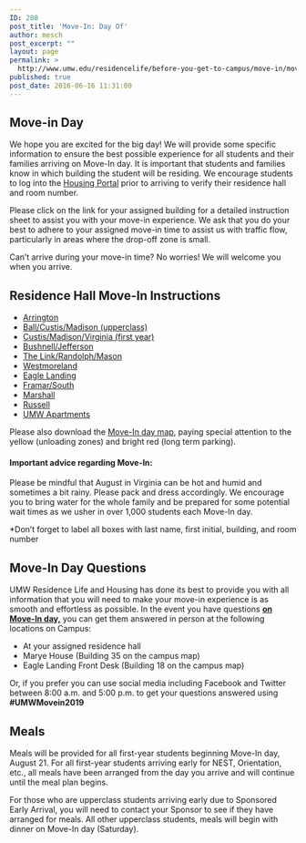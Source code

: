 ```yaml
---
ID: 280
post_title: 'Move-In: Day Of'
author: mesch
post_excerpt: ""
layout: page
permalink: >
  http://www.umw.edu/residencelife/before-you-get-to-campus/move-in/move-in-day-of/
published: true
post_date: 2016-06-16 11:31:00
---
```

<h2>Move-in Day</h2>
We hope you are excited for the big day! We will provide some specific information to ensure the best possible experience for all students and their families arriving on Move-In day. It is important that students and families know in which building the student will be residing. We encourage students to log into the <a href="https://umw.starrezhousing.com/starrezportal">Housing Portal</a> prior to arriving to verify their residence hall and room number.

Please click on the link for your assigned building for a detailed instruction sheet to assist you with your move-in experience. We ask that you do your best to adhere to your assigned move-in time to assist us with traffic flow, particularly in areas where the drop-off zone is small.

Can’t arrive during your move-in time? No worries! We will welcome you when you arrive.
<h2><strong>Residence Hall Move-In Instructions</strong></h2>
<ul>
 	<li><a href="http://www.umw.edu/residencelife/wp-content/uploads/sites/30/2019/06/Arri-webpage.pdf" target="_blank" rel="noopener noreferrer">Arrington</a></li>
 	<li><a href="http://www.umw.edu/residencelife/wp-content/uploads/sites/30/2019/06/BallCustMadi-upperclass-webpage.pdf" target="_blank" rel="noopener noreferrer">Ball/Custis/Madison (upperclass)</a></li>
 	<li><a href="http://www.umw.edu/residencelife/wp-content/uploads/sites/30/2019/06/CustMadiVirg-first-year-webpage.pdf" target="_blank" rel="noopener noreferrer">Custis/Madison/Virginia (first year)</a></li>
 	<li><a href="http://www.umw.edu/residencelife/wp-content/uploads/sites/30/2019/06/BushJeff-webpage.pdf" target="_blank" rel="noopener noreferrer">Bushnell/Jefferson</a></li>
 	<li><a href="http://www.umw.edu/residencelife/wp-content/uploads/sites/30/2019/06/LinkRandMaso-webpage.pdf" target="_blank" rel="noopener noreferrer">The Link/Randolph/Mason</a></li>
 	<li><a href="http://www.umw.edu/residencelife/wp-content/uploads/sites/30/2019/06/West-webpage.pdf" target="_blank" rel="noopener noreferrer">Westmoreland</a></li>
 	<li><a href="http://www.umw.edu/residencelife/wp-content/uploads/sites/30/2019/06/ELEV-webpage.pdf" target="_blank" rel="noopener noreferrer">Eagle Landing</a></li>
 	<li><a href="http://www.umw.edu/residencelife/wp-content/uploads/sites/30/2019/06/FramarSouth-webpage.pdf" target="_blank" rel="noopener noreferrer">Framar/South</a></li>
 	<li><a href="http://www.umw.edu/residencelife/wp-content/uploads/sites/30/2019/06/Mars-webpage.pdf" target="_blank" rel="noopener noreferrer">Marshall</a></li>
 	<li><a href="http://www.umw.edu/residencelife/wp-content/uploads/sites/30/2019/06/Russ-webpage.pdf" target="_blank" rel="noopener noreferrer">Russell</a></li>
 	<li><a href="http://www.umw.edu/residencelife/wp-content/uploads/sites/30/2019/06/UMAPT-webpage.pdf" target="_blank" rel="noopener noreferrer">UMW Apartments</a></li>
</ul>
Please also download the <a href="http://www.umw.edu/residencelife/wp-content/uploads/sites/30/2016/06/New-map-of-campus.pdf">Move-In day map</a>, paying special attention to the yellow (unloading zones) and bright red (long term parking).
<h4>Important advice regarding Move-In:</h4>
Please be mindful that August in Virginia can be hot and humid and sometimes a bit rainy. Please pack and dress accordingly. We encourage you to bring water for the whole family and be prepared for some potential wait times as we usher in over 1,000 students each Move-In day.

*Don’t forget to label all boxes with last name, first initial, building, and room number
<h2><strong>Move-In Day Questions</strong></h2>
UMW Residence Life and Housing has done its best to provide you with all information that you will need to make your move-in experience is as smooth and effortless as possible. In the event you have questions <strong><u>on Move-In day,</u></strong> you can get them answered in person at the following locations on Campus:
<ul>
 	<li>At your assigned residence hall</li>
 	<li>Marye House (Building 35 on the campus map)</li>
 	<li>Eagle Landing Front Desk (Building 18 on the campus map)</li>
</ul>
Or, if you prefer you can use social media including Facebook and Twitter between 8:00 a.m. and 5:00 p.m. to get your questions answered using <strong>#UMWMovein2019</strong>
<h2>Meals</h2>
Meals will be provided for all first-year students beginning Move-In day, August 21. For all first-year students arriving early for NEST, Orientation, etc., all meals have been arranged from the day you arrive and will continue until the meal plan begins.

For those who are upperclass students arriving early due to Sponsored Early Arrival, you will need to contact your Sponsor to see if they have arranged for meals. All other upperclass students, meals will begin with dinner on Move-In day (Saturday).

&nbsp;

&nbsp;

&nbsp;